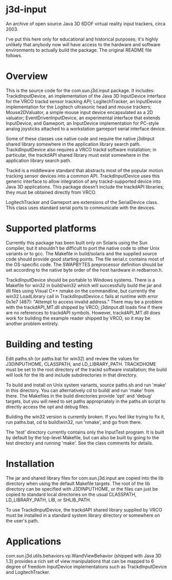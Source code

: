 # j3d-input
An archive of open source Java 3D 6DOF virtual reality input trackers, circa 2003.

I've put this here only for educational and historical purposes; it's highly unlikely that
anybody now will have access to the hardware and software environments to actually build the
package.  The original README file follows.

# Overview

This is the source code for the com.sun.j3d.input package.  It includes:
TrackdInputDevice, an implementation of the Java 3D InputDevice interface
for the VRCO trackd sensor tracking API; LogitechTracker, an InputDevice
implementation for the Logitech ultrasonic head and mouse trackers;
Mouse2DValuator, a simple mouse input device encapsulated as a 2D valuator;
EventDrivenInputDevice, an experimental interface that extends InputDevice;
and Gameport, an InputDevice implementation for PC-style analog joysticks
attached to a workstation gameport serial interface device.

Some of these classes use native code and require the native j3dInput
shared library somewhere in the application library search path.
TrackdInputDevice also requires a VRCO trackd software installation; in
particular, the trackdAPI shared library must exist somewhere in the
application library search path.

Trackd is a middleware standard that abstracts most of the popular motion
tracking sensor devices into a common API.  TrackdInputDevice uses this
generic interface to allow integration of any trackd-supported device into
Java 3D applications.  This package doesn't include the trackdAPI libraries;
they must be obtained directly from VRCO.

LogitechTracker and Gameport are extensions of the SerialDevice class.
This class uses standard serial ports to communicate with the devices.

# Supported platforms

Currently this package has been built only on Solaris using the Sun compiler,
but it shouldn't be difficult to port the native code to other Unix variants or
to gcc.  The Makefile in build/solaris and the supplied source code should
provide good starting points.  The file serial.c contains most of the
OS-specific code.  The SWAPBYTES preprocessor definition should be set
according to the native byte order of the host hardware in redbarron.h.

TrackdInputDevice should be portable to Windows systems.  There is a
Makefile for win32 in build/win32 which will successfully build the jar and
dll files using Visual C++ nmake on the commandline, but currently the win32
LoadLibrary call in TrackdInputDevice.c fails at runtime with error 0x1e7
(487): "Attempt to access invalid address."  There may be a problem with the
trackdAPI_MT.dll shipped by VRCO; j3dinput.dll loads fine if there are no
references to trackdAPI symbols.  However, trackdAPI_MT.dll does work for
building the example reader shipped by VRCO, so it may be another problem
entirely.

# Building and testing

Edit paths.sh (or paths.bat for win32) and review the values for
J3DINPUTHOME, CLASSPATH, and LD_LIBRARY_PATH.  TRACKDHOME must be set to the
root directory of the trackd software installation; the build will look for
the lib and include subdirectories in that directory.

To build and install on Unix system variants, source paths.sh and run 'make'
in this directory.  You can alternatively cd to build/<platform> and run
'make' from there.  The Makefiles in the build directories provide 'opt' and
'debug' targets, but you will need to set paths appropriately in the
paths.sh script to directly access the opt and debug files.

Building the win32 version is currently broken.  If you feel like trying to
fix it, run paths.bat, cd to build\win32, run 'nmake', and go from there.

The 'test' directory currently contains only the InputTest program.
It is built by default by the top-level Makefile, but can also be built by
going to the test directory and running 'make'.  See the class comments for
details. 

# Installation

The jar and shared library files for com.sun.j3d.input are copied into the
lib directory when using the default Makefile targets. The root of the lib
directory can be specified with J3DINPUTHOME, or the files can just be
copied to standard local directories on the usual CLASSPATH,
LD_LIBRARY_PATH, LIB, or SHLIB_PATH.

To use TrackdInputDevice, the trackdAPI shared library supplied by VRCO must
be installed in a standard system library directory or somewhere on the
user's path.

# Applications

com.sun.j3d.utils.behaviors.vp.WandViewBehavior (shipped with Java 3D 1.3)
provides a rich set of view manipulations that can be mapped to 6 degree of
freedom InputDevice implementations such as TrackdInputDevice and
LogitechTracker.  

